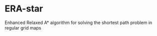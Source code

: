 # ERA-star
Enhanced Relaxed A* algorithm for solving the shortest path problem in regular grid maps
